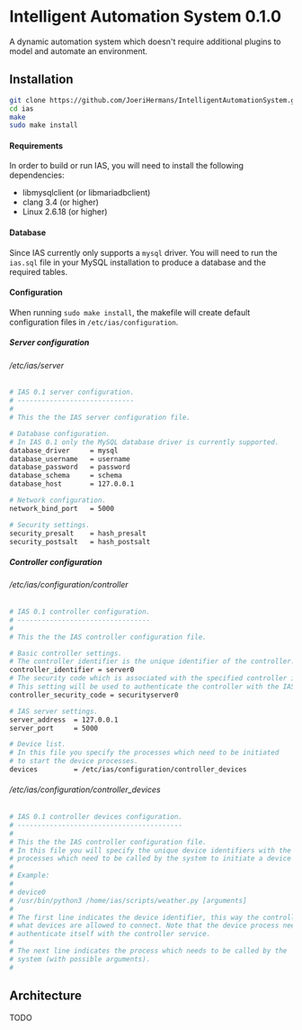 Intelligent Automation System 0.1.0
===================================

A dynamic automation system which doesn't require additional plugins to model
and automate an environment.

Installation
------------

```sh
git clone https://github.com/JoeriHermans/IntelligentAutomationSystem.git ias
cd ias
make
sudo make install
```

#### Requirements

In order to build or run IAS, you will need to install the following dependencies:
- libmysqlclient (or libmariadbclient)
- clang 3.4 (or higher)
- Linux 2.6.18 (or higher)

#### Database

Since IAS currently only supports a `mysql` driver. You will need to run the
`ias.sql` file in your MySQL installation to produce a database and the
required tables.

#### Configuration

When running `sudo make install`, the makefile will create default configuration files in `/etc/ias/configuration`.

##### Server configuration

###### /etc/ias/server

```sh
# IAS 0.1 server configuration.
# -----------------------------
#
# This the the IAS server configuration file.

# Database configuration.
# In IAS 0.1 only the MySQL database driver is currently supported.
database_driver     = mysql
database_username   = username
database_password   = password
database_schema     = schema
database_host       = 127.0.0.1

# Network configuration.
network_bind_port   = 5000

# Security settings.
security_presalt    = hash_presalt
security_postsalt   = hash_postsalt
```

##### Controller configuration

###### /etc/ias/configuration/controller

```sh
# IAS 0.1 controller configuration.
# ---------------------------------
#
# This the the IAS controller configuration file.

# Basic controller settings.
# The controller identifier is the unique identifier of the controller.
controller_identifier = server0
# The security code which is associated with the specified controller identifier.
# This setting will be used to authenticate the controller with the IAS server.
controller_security_code = securityserver0

# IAS server settings.
server_address  = 127.0.0.1
server_port     = 5000

# Device list.
# In this file you specify the processes which need to be initiated
# to start the device processes.
devices         = /etc/ias/configuration/controller_devices

```

###### /etc/ias/configuration/controller_devices

```sh
# IAS 0.1 controller devices configuration.
# -----------------------------------------
#
# This the the IAS controller configuration file.
# In this file you will specify the unique device identifiers with the
# processes which need to be called by the system to initiate a device process.
#
# Example:
#
# device0
# /usr/bin/python3 /home/ias/scripts/weather.py [arguments]
#
# The first line indicates the device identifier, this way the controller knows
# what devices are allowed to connect. Note that the device process needs to
# authenticate itself with the controller service.
#
# The next line indicates the process which needs to be called by the
# system (with possible arguments).
#
```

Architecture
------------

TODO